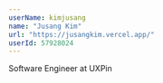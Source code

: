 ```yaml
---
userName: kimjusang
name: "Jusang Kim"
url: "https://jusangkim.vercel.app/"
userId: 57928024
---
```


Software Engineer at UXPin
